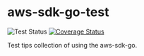 aws-sdk-go-test
===

![Test Status]((https://github.com/ohsawa0515/aws-sdk-go-test/actions/workflows/test.yml/badge.svg)) [![Coverage Status](https://coveralls.io/repos/github/ohsawa0515/aws-sdk-go-test/badge.svg?branch=master)](https://coveralls.io/github/ohsawa0515/aws-sdk-go-test?branch=master)

Test tips collection of using the aws-sdk-go.
